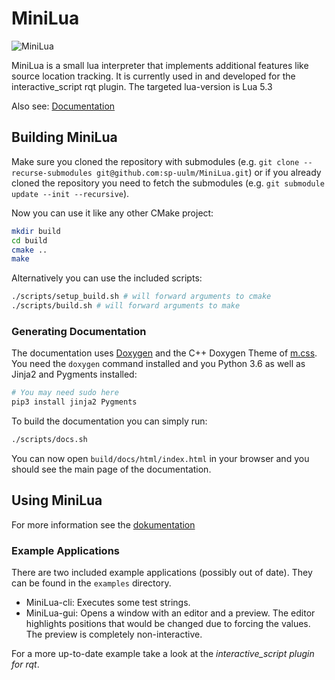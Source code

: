 # MiniLua

![MiniLua](https://github.com/sp-uulm/MiniLua/workflows/MiniLua/badge.svg)

MiniLua is a small lua interpreter that implements additional features like source location tracking. It is currently used in and developed for the interactive_script rqt plugin. The targeted lua-version is Lua 5.3

Also see: [Documentation](https://sp-uulm.github.io/MiniLua/)

## Building MiniLua

Make sure you cloned the repository with submodules (e.g. `git clone --recurse-submodules git@github.com:sp-uulm/MiniLua.git`) or if you already cloned the repository you need to fetch the submodules (e.g. `git submodule update --init --recursive`).

Now you can use it like any other CMake project:

```sh
mkdir build
cd build
cmake ..
make
```

Alternatively you can use the included scripts:

```sh
./scripts/setup_build.sh # will forward arguments to cmake
./scripts/build.sh # will forward arguments to make
```

### Generating Documentation

The documentation uses [Doxygen](https://www.doxygen.nl/index.html) and the
C++ Doxygen Theme of [m.css](https://mcss.mosra.cz/). You need the
`doxygen` command installed and you Python 3.6 as well as Jinja2 and Pygments
installed:

```sh
# You may need sudo here
pip3 install jinja2 Pygments
```

To build the documentation you can simply run:

```sh
./scripts/docs.sh
```

You can now open `build/docs/html/index.html` in your browser and you should see
the main page of the documentation.

## Using MiniLua

For more information see the [dokumentation](https://sp-uulm.github.io/MiniLua/)

### Example Applications

There are two included example applications (possibly out of date). They can be found in the `examples` directory.

- MiniLua-cli: Executes some test strings.
- MiniLua-gui: Opens a window with an editor and a preview. The editor highlights positions that would be changed due to forcing the values. The preview is completely non-interactive.

For a more up-to-date example take a look at the *interactive_script plugin for rqt*.

